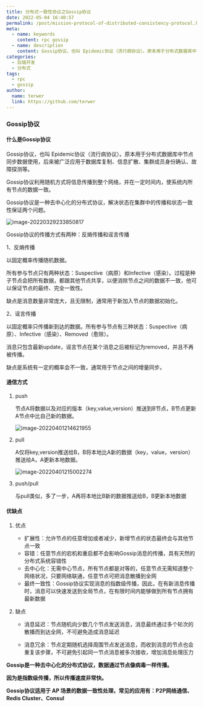 ```yaml
---
title: 分布式一致性协议之Gossip协议
date: 2022-05-04 16:40:57
permalink: /post/mission-protocol-of-distributed-consistency-protocol.html
meta:
  - name: keywords
    content: rpc gossip
  - name: description
    content: Gossip协议，也叫 Epidemic协议（流行病协议）。原本用于分布式数据库中节点同步数据使用，后来被广泛应用于数据库复制、信息扩散、集群成员身份确认、故障探测等。
categories:
  - 后端开发
  - 分布式
tags:
  - rpc
  - gossip
author: 
  name: terwer
  link: https://github.com/terwer
---
```


### Gossip协议

#### 什么是Gossip协议

Gossip协议，也叫 Epidemic协议（流行病协议）。原本用于分布式数据库中节点同步数据使用，后来被广泛应用于数据库复制、信息扩散、集群成员身份确认、故障探测等。

Gossip协议利用随机方式将信息传播到整个网络，并在一定时间内，使系统内所有节点的数据一致。

Gossip协议是一种去中心化的分布式协议，解决状态在集群中的传播和状态一致性保证两个问题。

![image-20220329233850817](https://img1.terwer.space/image-20220329233850817.png)

Gossip协议的传播方式有两种：反熵传播和谣言传播

1、反熵传播

以固定概率传播随机数据。

所有参与节点只有两种状态：Suspective（病原）和Infective（感染）。过程是种子节点会把所有数据，都跟其他节点共享，以便消除节点之间的数据不一致，他可以保证节点的最终、完全一致性。

缺点是消息数量非常庞大，且无限制，通常用于新加入节点的数据初始化。

2、谣言传播

 以固定概率只传播新到达的数据。所有参与节点有三种状态：Suspective（病原）、Infective（感染）、Removed（愈除）。

消息只包含最新update，谣言节点在某个消息之后被标记为removed，并且不再被传播。

缺点是系统有一定的概率会不一致，通常用于节点之间的增量同步。

#### 通信方式

1. push

   节点A将数据以及对应的版本（key,value,version）推送到B节点，B节点更新A节点中比自己新的数据。

   ![image-20220401214621955](https://img1.terwer.space/image-20220401214621955.png)

2. pull

   A仅将key,version推送给B，B将本地比A新的数据（key，value，version）推送给A，A更新本地数据。

   ![image-20220401215002274](https://img1.terwer.space/image-20220401215002274.png)



3. push/pull

   与pull类似，多了一步，A再将本地比B新的数据推送给B，B更新本地数据

#### 优缺点

1. 优点

   - 扩展性：允许节点的任意增加或者减少，新增节点的状态最终会与其他节点一致
   - 容错：任意节点的宕机和重启都不会影响Gossip消息的传播，具有天然的分布式系统容错性
   - 去中心化：无需中心节点，所有节点都是对等的，任意节点无需知道整个网络状况，只要网络联通，任意节点可把消息散播到全网
   - 最终一致性：Gossip协议实现消息的指数级传播，因此，在有新消息传播时，消息可以快速发送到全局节点，在有限时间内能够做到所有节点拥有最新数据

2. 缺点

   - 消息延迟：节点随机向少数几个节点发送消息，消息最终通过多个轮次的散播而到达全网，不可避免造成消息延迟

   - 消息冗余：节点定期随机选择周围节点发送消息，而收到消息的节点也会重复该步骤，不可避免引起同一节点消息被多次接收，增加消息处理压力

**Gossip是一种去中心化的分布式协议，数据通过节点像病毒一样传播。**

**因为是指数级传播，所以传播速度非常快。**

**Gossip协议适用于 AP 场景的数据一致性处理，常见的应用有：P2P网络通信、Redis Cluster、Consul**
